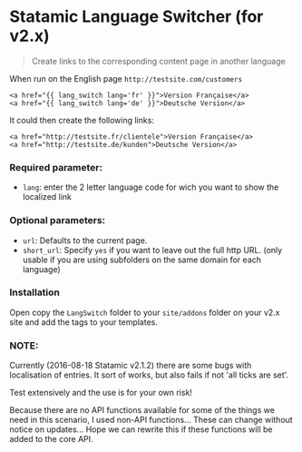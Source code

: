 # Statamic Language Switcher (for v2.x)
> Create links to the corresponding content page in another language

When run on the English page `http://testsite.com/customers`

```
<a href="{{ lang_switch lang='fr' }}">Version Française</a>
<a href="{{ lang_switch lang='de' }}">Deutsche Version</a>
```

It could then create the following links:

```
<a href="http://testsite.fr/clientele">Version Française</a>
<a href="http://testsite.de/kunden">Deutsche Version</a>
```

### Required parameter:
* `lang`: enter the 2 letter language code for wich you want to show the localized link

### Optional parameters:

* `url`: Defaults to the current page.
* `short_url`: Specify `yes` if you want to leave out the full http URL. (only usable if you are using subfolders on the same domain for each language)

### Installation
Open copy the `LangSwitch` folder to your `site/addons` folder on your v2.x site and add the tags to your templates.

### NOTE: ###
Currently (2016-08-18 Statamic v2.1.2) there are some bugs with localisation of entries. It sort of works, but also fails if not 'all ticks are set'.

Test extensively and the use is for your own risk!

Because there are no API functions available for some of the things we need in this scenario, I used non-API functions... These can change without notice on updates... Hope we can rewrite this if these functions will be added to the core API.